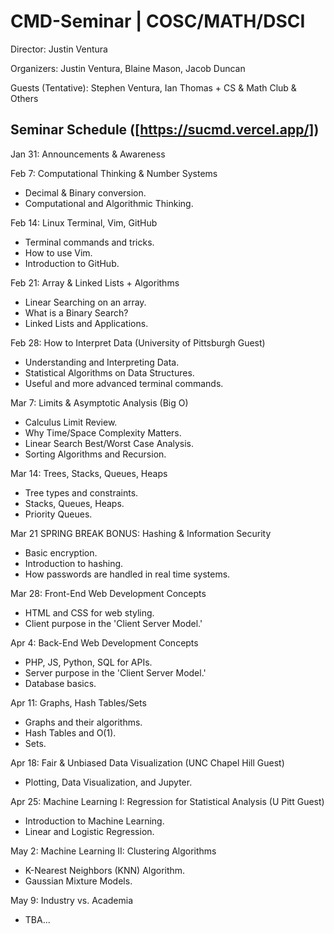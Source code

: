 # CMD-Seminar | COSC/MATH/DSCI

Director: Justin Ventura

Organizers: Justin Ventura, Blaine Mason, Jacob Duncan

Guests (Tentative): Stephen Ventura, Ian Thomas + CS & Math Club & Others

## Seminar Schedule ([https://sucmd.vercel.app/])

Jan 31: Announcements & Awareness

Feb 7: Computational Thinking & Number Systems
- Decimal & Binary conversion.
- Computational and Algorithmic Thinking.

Feb 14: Linux Terminal, Vim, GitHub
- Terminal commands and tricks.
- How to use Vim.
- Introduction to GitHub.

Feb 21: Array & Linked Lists + Algorithms
- Linear Searching on an array.
- What is a Binary Search?
- Linked Lists and Applications.

Feb 28: How to Interpret Data (University of Pittsburgh Guest)
- Understanding and Interpreting Data.
- Statistical Algorithms on Data Structures.
- Useful and more advanced terminal commands.

Mar 7: Limits & Asymptotic Analysis (Big O)
- Calculus Limit Review.
- Why Time/Space Complexity Matters.
- Linear Search Best/Worst Case Analysis.
- Sorting Algorithms and Recursion.

Mar 14: Trees, Stacks, Queues, Heaps
- Tree types and constraints.
- Stacks, Queues, Heaps.
- Priority Queues.

Mar 21 SPRING BREAK BONUS: Hashing & Information Security
- Basic encryption.
- Introduction to hashing.
- How passwords are handled in real time systems.

Mar 28: Front-End Web Development Concepts
- HTML and CSS for web styling.
- Client purpose in the 'Client Server Model.'

Apr 4: Back-End Web Development Concepts
- PHP, JS, Python, SQL for APIs.
- Server purpose in the 'Client Server Model.'
- Database basics.

Apr 11: Graphs, Hash Tables/Sets
- Graphs and their algorithms.
- Hash Tables and O(1).
- Sets.

Apr 18: Fair & Unbiased Data Visualization (UNC Chapel Hill Guest)
- Plotting, Data Visualization, and Jupyter.

Apr 25: Machine Learning I: Regression for Statistical Analysis (U Pitt Guest)
- Introduction to Machine Learning.
- Linear and Logistic Regression.

May 2: Machine Learning II: Clustering Algorithms
- K-Nearest Neighbors (KNN) Algorithm.
- Gaussian Mixture Models.

May 9: Industry vs. Academia
- TBA...
